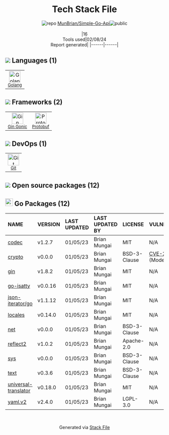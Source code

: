 <!--
&lt;--- Readme.md Snippet without images Start ---&gt;
## Tech Stack
MunBrian/Simple-Go-Api is built on the following main stack:

- [Golang](http://golang.org/) – Languages
- [Gin Gonic](https://gin-gonic.com/) – Frameworks (Full Stack)
- [Protobuf](https://developers.google.com/protocol-buffers/) – Serialization Frameworks

Full tech stack [here](/techstack.md)

&lt;--- Readme.md Snippet without images End ---&gt;

&lt;--- Readme.md Snippet with images Start ---&gt;
## Tech Stack
MunBrian/Simple-Go-Api is built on the following main stack:

- <img width='25' height='25' src='https://img.stackshare.io/service/1005/O6AczwfV_400x400.png' alt='Golang'/> [Golang](http://golang.org/) – Languages
- <img width='25' height='25' src='https://img.stackshare.io/service/4221/7894478.png' alt='Gin Gonic'/> [Gin Gonic](https://gin-gonic.com/) – Frameworks (Full Stack)
- <img width='25' height='25' src='https://img.stackshare.io/service/4393/ma2jqJKH_400x400.png' alt='Protobuf'/> [Protobuf](https://developers.google.com/protocol-buffers/) – Serialization Frameworks

Full tech stack [here](/techstack.md)

&lt;--- Readme.md Snippet with images End ---&gt;
-->
<div align="center">

# Tech Stack File
![](https://img.stackshare.io/repo.svg "repo") [MunBrian/Simple-Go-Api](https://github.com/MunBrian/Simple-Go-Api)![](https://img.stackshare.io/public_badge.svg "public")
<br/><br/>
|16<br/>Tools used|02/08/24 <br/>Report generated|
|------|------|
</div>

## <img src='https://img.stackshare.io/languages.svg'/> Languages (1)
<table><tr>
  <td align='center'>
  <img width='36' height='36' src='https://img.stackshare.io/service/1005/O6AczwfV_400x400.png' alt='Golang'>
  <br>
  <sub><a href="http://golang.org/">Golang</a></sub>
  <br>
  <sub></sub>
</td>

</tr>
</table>

## <img src='https://img.stackshare.io/frameworks.svg'/> Frameworks (2)
<table><tr>
  <td align='center'>
  <img width='36' height='36' src='https://img.stackshare.io/service/4221/7894478.png' alt='Gin Gonic'>
  <br>
  <sub><a href="https://gin-gonic.com/">Gin Gonic</a></sub>
  <br>
  <sub></sub>
</td>

<td align='center'>
  <img width='36' height='36' src='https://img.stackshare.io/service/4393/ma2jqJKH_400x400.png' alt='Protobuf'>
  <br>
  <sub><a href="https://developers.google.com/protocol-buffers/">Protobuf</a></sub>
  <br>
  <sub></sub>
</td>

</tr>
</table>

## <img src='https://img.stackshare.io/devops.svg'/> DevOps (1)
<table><tr>
  <td align='center'>
  <img width='36' height='36' src='https://img.stackshare.io/service/1046/git.png' alt='Git'>
  <br>
  <sub><a href="http://git-scm.com/">Git</a></sub>
  <br>
  <sub></sub>
</td>

</tr>
</table>


## <img src='https://img.stackshare.io/group.svg' /> Open source packages (12)</h2>

## <img width='24' height='24' src='https://img.stackshare.io/service/21112/default_1346bbda8fe03e4dce5601323a3ca47a10c1ae36.png'/> Go Packages (12)

|NAME|VERSION|LAST UPDATED|LAST UPDATED BY|LICENSE|VULNERABILITIES|
|:------|:------|:------|:------|:------|:------|
|[codec](https://pkg.go.dev/github.com/ugorji/go/codec)|v1.2.7|01/05/23|Brian Mungai |MIT|N/A|
|[crypto](https://pkg.go.dev/golang.org/x/crypto)|v0.0.0|01/05/23|Brian Mungai |BSD-3-Clause|[CVE-2020-9283](https://github.com/advisories/GHSA-ffhg-7mh4-33c4) (Moderate)|
|[gin](https://pkg.go.dev/github.com/gin-gonic/gin)|v1.8.2|01/05/23|Brian Mungai |MIT|N/A|
|[go-isatty](https://pkg.go.dev/github.com/mattn/go-isatty)|v0.0.16|01/05/23|Brian Mungai |MIT|N/A|
|[json-iterator/go](https://pkg.go.dev/github.com/json-iterator/go)|v1.1.12|01/05/23|Brian Mungai |MIT|N/A|
|[locales](https://pkg.go.dev/github.com/go-playground/locales)|v0.14.0|01/05/23|Brian Mungai |MIT|N/A|
|[net](https://pkg.go.dev/golang.org/x/net)|v0.0.0|01/05/23|Brian Mungai |BSD-3-Clause|N/A|
|[reflect2](https://pkg.go.dev/github.com/modern-go/reflect2)|v1.0.2|01/05/23|Brian Mungai |Apache-2.0|N/A|
|[sys](https://pkg.go.dev/golang.org/x/sys)|v0.0.0|01/05/23|Brian Mungai |BSD-3-Clause|N/A|
|[text](https://pkg.go.dev/golang.org/x/text)|v0.3.6|01/05/23|Brian Mungai |BSD-3-Clause|N/A|
|[universal-translator](https://pkg.go.dev/github.com/go-playground/universal-translator)|v0.18.0|01/05/23|Brian Mungai |MIT|N/A|
|[yaml.v2](https://pkg.go.dev/gopkg.in/yaml.v2)|v2.4.0|01/05/23|Brian Mungai |LGPL-3.0|N/A|

<br/>
<div align='center'>

Generated via [Stack File](https://github.com/marketplace/stack-file)
